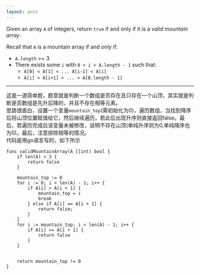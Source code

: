 ```yaml
---
layout: post
---
```

Given an array `A` of integers, return `true` if and only if it is a *valid mountain array*.

Recall that `A` is a mountain array if and only if:
* `A.length` >= 3
* There exists some `i` with `0 < i < A.length - 1` such that: 
    * `A[0] < A[1] < ... A[i-1] < A[i]`
    * `A[i] > A[i+1] > ... > A[B.length - 1]`

--------------
这是一道简单题，题意就是判断一个数组是否存在且只存在一个山顶，其实就是判断是否数组是先升后降的，并且不存在相等元素。  
思路很直白，设置一个变量`mountain_top`(需初始化为0)，遍历数组，当找到降序后将山顶位置赋值给它，然后继续遍历，若此后出现升序则直接返回false。最后，若遍历完成后该变量未被修改，说明不存在山顶(单纯升序则为0,单纯降序也为0)。最后，注意排除相等的情况。  
代码是用go语言写的，如下所示  
```
func validMountainArray(A []int) bool {
    if len(A) < 3 {
        return false
    }
    
    mountain_top := 0
    for i := 0; i < len(A) - 1; i++ {
        if A[i] > A[i + 1] {
            mountain_top = i
            break
        } else if A[i] == A[i + 1] {
            return false;
        }
    }
    for i := mountain_top; i < len(A) - 1; i++ {
        if A[i] <= A[i + 1] {
            return false
        } 
    }
    
    
    return mountain_top != 0
}
```
